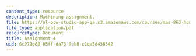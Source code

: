 ```yaml
---
content_type: resource
description: Machining assignment.
file: https://ol-ocw-studio-app-qa.s3.amazonaws.com/courses/mas-863-how-to-make-almost-anything-fall-2002/6c971e8805ffda739bb8c1ea5d438542_assignment4.pdf
file_type: application/pdf
resourcetype: Document
title: Assignment 4
uid: 6c971e88-05ff-da73-9bb8-c1ea5d438542
---
```

